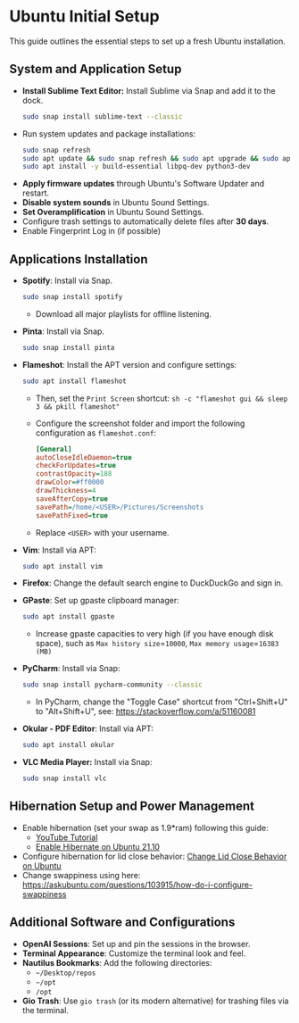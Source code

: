 # Ubuntu Initial Setup

This guide outlines the essential steps to set up a fresh Ubuntu installation.

## System and Application Setup

- **Install Sublime Text Editor:** Install Sublime via Snap and add it to the dock.
  ```bash
  sudo snap install sublime-text --classic
  ```
- Run system updates and package installations:
  ```bash
  sudo snap refresh
  sudo apt update && sudo snap refresh && sudo apt upgrade && sudo apt autoremove
  sudo apt install -y build-essential libpq-dev python3-dev
  ```
- **Apply firmware updates** through Ubuntu's Software Updater and restart.
- **Disable system sounds** in Ubuntu Sound Settings.
- **Set Overamplification** in Ubuntu Sound Settings.
- Configure trash settings to automatically delete files after **30 days**.
- Enable Fingerprint Log in (if possible)

## Applications Installation

- **Spotify**: Install via Snap.
  ```bash
  sudo snap install spotify
  ```
  - Download all major playlists for offline listening.
- **Pinta**: Install via Snap.
  ```bash
  sudo snap install pinta
  ```
- **Flameshot**: Install the APT version and configure settings:
  ```bash
  sudo apt install flameshot
  ```
  - Then, set the `Print Screen` shortcut: `sh -c "flameshot gui && sleep 3 && pkill flameshot"`

  - Configure the screenshot folder and import the following configuration as `flameshot.conf`:
    ```ini
    [General]
    autoCloseIdleDaemon=true
    checkForUpdates=true
    contrastOpacity=188
    drawColor=#ff0000
    drawThickness=4
    saveAfterCopy=true
    savePath=/home/<USER>/Pictures/Screenshots
    savePathFixed=true
    ```
  - Replace `<USER>` with your username.
- **Vim**: Install via APT:
  ```bash
  sudo apt install vim
  ```
- **Firefox**: Change the default search engine to DuckDuckGo and sign in.

- **GPaste**: Set up gpaste clipboard manager:
  ```bash
  sudo apt install gpaste
  ```
  - Increase gpaste capacities to very high (if you have enough disk space), such as `Max history size`=`10000`, `Max memory usage`=`16383 (MB)` 
- **PyCharm**: Install via Snap:
  ```bash
  sudo snap install pycharm-community --classic
  ```
  - In PyCharm, change the "Toggle Case" shortcut from "Ctrl+Shift+U" to "Alt+Shift+U", see: https://stackoverflow.com/a/51160081
- **Okular - PDF Editor**: Install via APT:
  ```bash
  sudo apt install okular
  ```
- **VLC Media Player:** Install via Snap:
  ```bash
  sudo snap install vlc
  ```

## Hibernation Setup and Power Management

- Enable hibernation (set your swap as 1.9*ram) following this guide:
  - [YouTube Tutorial](https://youtu.be/qJDJHOaM6FE?si=jDcgtN3RAmrs2Q73)
  - [Enable Hibernate on Ubuntu 21.10](https://ubuntuhandbook.org/index.php/2021/08/enable-hibernate-ubuntu-21-10/)
- Configure hibernation for lid close behavior: [Change Lid Close Behavior on Ubuntu](https://ubuntuhandbook.org/index.php/2020/05/lid-close-behavior-ubuntu-20-04/)
- Change swappiness using here: https://askubuntu.com/questions/103915/how-do-i-configure-swappiness
## Additional Software and Configurations

- **OpenAI Sessions**: Set up and pin the sessions in the browser.
- **Terminal Appearance**: Customize the terminal look and feel.
- **Nautilus Bookmarks**: Add the following directories:
    - `~/Desktop/repos`
    - `~/opt`
    - `/opt`
- **Gio Trash**: Use `gio trash` (or its modern alternative) for trashing files via the terminal.
